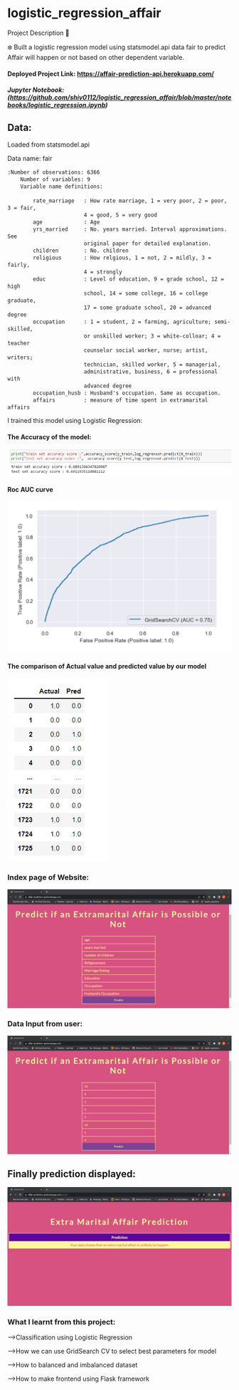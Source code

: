 # logistic_regression_affair

Project Description 📄

❄️ Built a logistic regression model using statsmodel.api data fair to
predict Affair will happen or not based on other dependent variable.

#### Deployed Project Link: https://affair-prediction-api.herokuapp.com/

##### Jupyter Notebook: (https://github.com/shiv0112/logistic_regression_affair/blob/master/notebooks/logistic_regression.ipynb)

## Data:

Loaded from statsmodel.api

Data name: fair

```
:Number of observations: 6366
    Number of variables: 9
    Variable name definitions:

        rate_marriage   : How rate marriage, 1 = very poor, 2 = poor, 3 = fair,
                        4 = good, 5 = very good
        age             : Age
        yrs_married     : No. years married. Interval approximations. See
                        original paper for detailed explanation.
        children        : No. children
        religious       : How relgious, 1 = not, 2 = mildly, 3 = fairly,
                        4 = strongly
        educ            : Level of education, 9 = grade school, 12 = high
                        school, 14 = some college, 16 = college graduate,
                        17 = some graduate school, 20 = advanced degree
        occupation      : 1 = student, 2 = farming, agriculture; semi-skilled,
                        or unskilled worker; 3 = white-colloar; 4 = teacher
                        counselor social worker, nurse; artist, writers;
                        technician, skilled worker, 5 = managerial,
                        administrative, business, 6 = professional with
                        advanced degree
        occupation_husb : Husband's occupation. Same as occupation.
        affairs         : measure of time spent in extramarital affairs
```

I trained this model using Logistic Regression:

#### The Accuracy of the model:

![Alt text](https://github.com/shiv0112/logistic_regression_affair/blob/master/screenshots/accuracy.png)

#### Roc AUC curve

![Alt text](https://github.com/shiv0112/logistic_regression_affair/blob/master/screenshots/roc.png)

#### The comparison of Actual value and predicted value by our model

![Alt text](https://github.com/shiv0112/logistic_regression_affair/blob/master/screenshots/compare.png)

### Index page of Website:

![Alt text](https://github.com/shiv0112/logistic_regression_affair/blob/master/screenshots/1.png)

### Data Input from user:

![Alt text](https://github.com/shiv0112/logistic_regression_affair/blob/master/screenshots/2.png)

## Finally prediction displayed:

![Alt text](https://github.com/shiv0112/logistic_regression_affair/blob/master/screenshots/final.png)

### What I learnt from this project:

-->Classification using Logistic Regression

-->How we can use GridSearch CV to select best parameters for model

-->How to balanced and imbalanced dataset

-->How to make frontend using Flask framework
